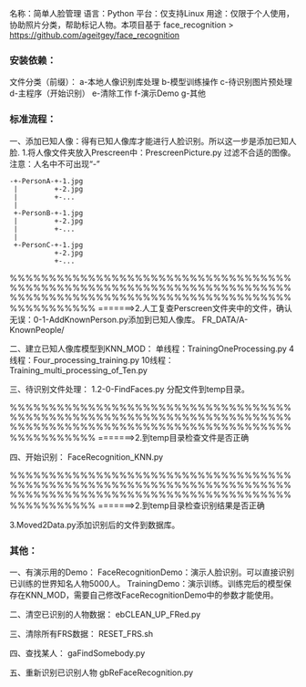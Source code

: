 名称：简单人脸管理
语言：Python
平台：仅支持Linux
用途：仅限于个人使用，协助照片分类，帮助标记人物。本项目基于 face_recognition > https://github.com/ageitgey/face_recognition

 ### 安装依赖：

文件分类（前缀）：
a-本地人像识别库处理
b-模型训练操作
c-待识别图片预处理
d-主程序（开始识别）
e-清除工作
f-演示Demo
g-其他

 ### 标准流程：
一、添加已知人像：得有已知人像库才能进行人脸识别。所以这一步是添加已知人脸.
1.将人像文件夹放入Prescreen中：PrescreenPicture.py 过滤不合适的图像。
注意：人名中不可出现“-”

    -+-PersonA-+-1.jpg
     |         +-2.jpg
     |         +-...
     |
     +-PersonB-+-1.jpg
     |         +-2.jpg
     |         +-...
     |
     +-PersonC-+-1.jpg
               +-2.jpg
               +-...

%%%%%%%%%%%%%%%%%%%%%%%%%%%%%%%%%%%%%%%%%%%%%%%%%%%%%%%%%%%%%%%%%%%%%%%%%%%%%%%%%%%%%%%%%%%%%%%%%%%%%%%%%%%%%%%%%%%%%%%
=======>2.人工复查Perscreen文件夹中的文件，确认无误：0-1-AddKnownPerson.py添加到已知人像库。    FR_DATA/A-KnownPeople/

二、建立已知人像库模型到KNN_MOD：
单线程：TrainingOneProcessing.py
4线程：Four_processing_training.py
10线程：Training_multi_processing_of_Ten.py

三、待识别文件处理：
1.2-0-FindFaces.py 分配文件到temp目录。

%%%%%%%%%%%%%%%%%%%%%%%%%%%%%%%%%%%%%%%%%%%%%%%%%%%%%%%%%%%%%%%%%%%%%%%%%%%%%%%%%%%%%%%%%%%%%%%%%%%%%%%%%%%%%%%%%%%%%%%
=======>2.到temp目录检查文件是否正确

四、开始识别：
FaceRecognition_KNN.py

%%%%%%%%%%%%%%%%%%%%%%%%%%%%%%%%%%%%%%%%%%%%%%%%%%%%%%%%%%%%%%%%%%%%%%%%%%%%%%%%%%%%%%%%%%%%%%%%%%%%%%%%%%%%%%%%%%%%%%%
=======>2.到temp目录检查识别结果是否正确

3.Moved2Data.py添加识别后的文件到数据库。

 ### 其他：
一、有演示用的Demo：
FaceRecognitionDemo：演示人脸识别。可以直接识别已训练的世界知名人物5000人。
TrainingDemo：演示训练。训练完后的模型保存在KNN_MOD，需要自己修改FaceRecognitionDemo中的参数才能使用。

二、清空已识别的人物数据：
ebCLEAN_UP_FRed.py

三、清除所有FRS数据：
RESET_FRS.sh

四、查找某人：
gaFindSomebody.py

五、重新识别已识别人物
gbReFaceRecognition.py












